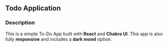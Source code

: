 ## Todo Application

### Description

This is a simple To-Do App built with **React** and **Chakra UI**. This app is also fully **responsive** and includes a **dark mood** option.






